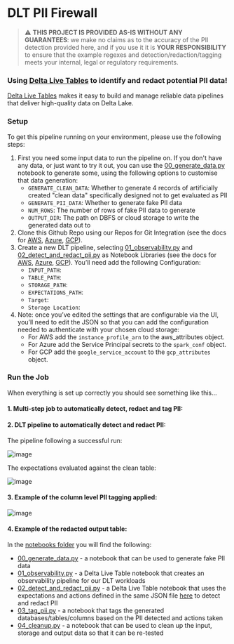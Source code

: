 # DLT PII Firewall

> :warning: **THIS PROJECT IS PROVIDED AS-IS WITHOUT ANY GUARANTEES**: we make no claims as to the accuracy of the PII detection provided here, and if you use it it is **YOUR RESPONSIBILITY** to ensure that the example regexes and detection/redaction/tagging meets your internal, legal or regulatory requirements.

### Using [Delta Live Tables](https://databricks.com/discover/pages/getting-started-with-delta-live-tables) to identify and redact potential PII data!

[Delta Live Tables](https://databricks.com/discover/pages/getting-started-with-delta-live-tables) makes it easy to build and manage reliable data pipelines that deliver high-quality data on Delta Lake.

### Setup

To get this pipeline running on your environment, please use the following steps:

1. First you need some input data to run the pipeline on. If you don't have any data, or just want to try it out, you can use the [00_generate_data.py](notebooks/00_generate_data.py) notebook to generate some, using the following options to customise that data generation:
   * ```GENERATE_CLEAN_DATA```: Whether to generate 4 records of artificially created "clean data" specifically designed not to get evaluated as PII
   * ```GENERATE_PII_DATA```: Whether to generate fake PII data
   * ```NUM_ROWS```: The number of rows of fake PII data to generate
   * ```OUTPUT_DIR```: The path on DBFS or cloud storage to write the generated data out to
3. Clone this Github Repo using our Repos for Git Integration (see the docs for [AWS](https://docs.databricks.com/repos/index.html), [Azure](https://docs.microsoft.com/en-us/azure/databricks/repos/), [GCP](https://docs.gcp.databricks.com/repos/index.html)). 
4. Create a new DLT pipeline, selecting [01_observability.py](notebooks/01_observability.py) and [02_detect_and_redact_pii.py](notebooks/02_detect_and_redact_pii.py) as Notebook Libraries (see the docs for [AWS](https://docs.databricks.com/data-engineering/delta-live-tables/delta-live-tables-ui.html), [Azure](https://docs.microsoft.com/en-us/azure/databricks/data-engineering/delta-live-tables/delta-live-tables-ui), [GCP](https://docs.gcp.databricks.com/data-engineering/delta-live-tables/delta-live-tables-ui.html)). You’ll need add the following Configuration:
   * ```INPUT_PATH```: 
   * ```TABLE_PATH```: 
   * ```STORAGE_PATH```: 
   * ```EXPECTATIONS_PATH```:
   * ```Target```:
   * ```Storage Location```:
5. Note: once you’ve edited the settings that are configurable via the UI, you’ll need to edit the JSON so that you can add the configuration needed to authenticate with your chosen cloud storage:
   * For AWS add the ```instance_profile_arn``` to the aws_attributes object.
   * For Azure add the Service Principal secrets to the ```spark_conf``` object.
   * For GCP add the ```google_service_account``` to the  ```gcp_attributes``` object.




### Run the Job

When everything is set up correctly you should see something like this...

#### 1. Multi-step job to automatically detect, redact and tag PII:

#### 2. DLT pipeline to automatically detect and redact PII:

The pipeline following a successful run:

![image](https://user-images.githubusercontent.com/43955924/160136979-a16fc3c8-1fbe-4e0f-8660-24b4e8f52c0e.png)

The expectations evaluated against the clean table:

![image](https://user-images.githubusercontent.com/43955924/160137248-386e649e-d1a8-4c24-adeb-46bf734d7fad.png)

#### 3. Example of the column level PII tagging applied:

![image](https://user-images.githubusercontent.com/43955924/160141168-07688e9e-b02c-4712-947f-3ddd79173942.png)

#### 4. Example of the redacted output table:

In the [notebooks folder](notebooks/) you will find the following:

* [00_generate_data.py](notebooks/00_generate_data.py) - a notebook that can be used to generate fake PII data
* [01_observability.py](notebooks/01_observability.py) - a Delta Live Table notebook that creates an observability pipeline for our DLT workloads
* [02_detect_and_redact_pii.py](notebooks/02_detect_and_redact_pii.py) - a Delta Live Table notebook that uses the expectations and actions defined in the same JSON file [here](expectations/pii_detection.json) to detect and redact PII
* [03_tag_pii.py](notebooks/03_tag_pii.py) - a notebook that tags the generated databases/tables/columns based on the PII detected and actions taken
* [04_cleanup.py](notebooks/04_cleanup.py) - a notebook that can be used to clean up the input, storage and output data so that it can be re-tested
